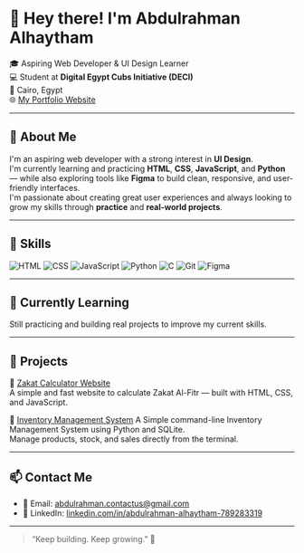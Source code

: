 # 👋 Hey there! I'm Abdulrahman Alhaytham

🎓 Aspiring Web Developer & UI Design Learner  
💻 Student at **Digital Egypt Cubs Initiative (DECI)**  
📍 Cairo, Egypt  
🌐 [My Portfolio Website](https://abdulrahmanalhaythem.vercel.app)

---

## 🚀 About Me

I'm an aspiring web developer with a strong interest in **UI Design**.  
I'm currently learning and practicing **HTML**, **CSS**, **JavaScript**, and **Python** — while also exploring tools like **Figma** to build clean, responsive, and user-friendly interfaces.  
I'm passionate about creating great user experiences and always looking to grow my skills through **practice** and **real-world projects**.

---

## 🧠 Skills

![HTML](https://img.shields.io/badge/HTML-239120?style=for-the-badge&logo=html5&logoColor=white)
![CSS](https://img.shields.io/badge/CSS-1572B6?style=for-the-badge&logo=css3&logoColor=white)
![JavaScript](https://img.shields.io/badge/JavaScript-F7DF1E?style=for-the-badge&logo=javascript&logoColor=black)
![Python](https://img.shields.io/badge/Python-3776AB?style=for-the-badge&logo=python&logoColor=white)
![C](https://img.shields.io/badge/C-00599C?style=for-the-badge&logo=c&logoColor=white)
![Git](https://img.shields.io/badge/Git-F05032?style=for-the-badge&logo=git&logoColor=white)
![Figma](https://img.shields.io/badge/Figma-F24E1E?style=for-the-badge&logo=figma&logoColor=white)

---

## 🌱 Currently Learning

Still practicing and building real projects to improve my current skills.

---

## 📌 Projects

🔹 [Zakat Calculator Website](https://zakatalfetrcalculator.netlify.app/)  
A simple and fast website to calculate Zakat Al-Fitr — built with HTML, CSS, and JavaScript.

🔹 [Inventory Management System](https://github.com/abdo13579/Inventory-Management-System)
A Simple command-line Inventory Management System using Python and SQLite.  
Manage products, stock, and sales directly from the terminal.

---

## 📫 Contact Me

- 📧 Email: [abdulrahman.contactus@gmail.com](mailto:abdulrahman.contactus@gmail.com)  
- 💼 LinkedIn: [linkedin.com/in/abdulrahman-alhaytham-789283319](https://www.linkedin.com/in/abdulrahman-alhaytham-789283319)

---

> “Keep building. Keep growing.” 🌱

